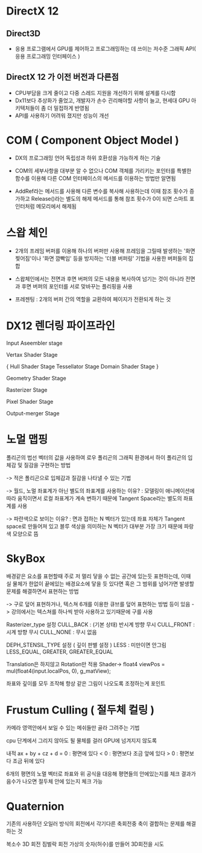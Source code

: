 # DirectX 12

Direct3D
---
- 응용 프로그램에서 GPU를 제어하고 프로그래밍하는 데 쓰이는 저수준 그래픽 API( 응용 프로그래밍 인터페이스 )

DirectX 12 가 이전 버전과 다른점
---
- CPU부담을 크게 줄이고 다중 스레드 지원을 개선하기 위해 설계를 다시함
- Dx11보다 추상화가 줄었고, 개발자가 손수 괸리해야할 사항이 늘고, 현세대 GPU 아키텍처들이 좀 더 밀접하게 반영됨
- API를 사용하기 어려워 졌지만 성능이 개선

# COM ( Component Object Model )

- DX의 프로그래밍 언어 독립성과 하위 호환성을 가능하게 하는 기술

- COM의 세부사항을 대부분 알 수 없으나 COM 객체를 가리키는 포인터를 특별한 함수를 이용해 다른 COM 인터페이스의 메서드를 이용하는 방법만 알면됨

- AddRef라는 메서드를 사용해 다른 변수를 복사해 사용하는데 이때 참조 횟수가 증가하고 Release()라는 별도의 해제 메서드를 통해 참조 횟수가 0이 되면 스마트 포인터처럼 메모리에서 해제됨

# 스왑 체인

- 2개의 프레임 버퍼를 이용해 하나의 버퍼만 사용해 프레임을 그릴때 발생하는 '화면 찢어짐'이나 '화면 깜빡임' 등을 방지하는 '더블 버퍼링' 기법을 사용한 버퍼들의 집합

- 스왑체인에서는 전면과 후면 버퍼의 모든 내용을 복사하여 넘기는 것이 아니라 전면과 후면 버퍼의 포인터를 서로 맞바꾸는 플리핑을 사용

- 프레젠팅 : 2개의 버퍼 간의 역할을 교환하여 페이지가 전환되게 하는 것

# DX12 렌더링 파이프라인
Input Aseembler stage

Vertax Shader Stage

{
Hull Shader Stage
Tessellator Stage
Domain Shader Stage
}

Geometry Shader Stage

Rasterizer Stage

Pixel Shader Stage

Output-merger Stage

# 노멀 맵핑
폴리곤의 법선 벡터의 값을 사용하여 로우 폴리곤의 그래픽 환경에서 하이 폴리곤의 입체감 및 질감을 구현하는 방법

-> 적은 폴리곤으로 입체감과 질감을 나타낼 수 있는 기법

-> 월드, 노멀 좌표계가 아닌 별도의 좌표계를 사용하는 이유?
    : 모델링이 애니메이션에 따라 움직이면서 로컬 좌표계가 계속 변하기 때문에 Tangent Space라는 별도의 좌표계를 사용

-> 파란색으로 보이는 이유?
    : 면과 접하는 N 벡터가 있는데 좌표 자체가 Tangent space로 만들어져 있고 블루 색상을 의미하는 N 벡터가 대부분 가장 크기 때문에 파랑색 모양으로 뜸

# SkyBox
배경같은 요소를 표현할때 주로 저 멀리 닿을 수 없는 공간에 있는듯 표현하는데, 이때 실 물체가 한없이 끝에있는 배경요소에 닿을 듯 있다면 혹은 그 범위를 넘어가면 발생할 문제를 해결하면서 표현하는 방법

-> 구로 덮어 표현하거나, 텍스쳐 6개를 이용한 큐브를 덮어 표현하는 방법 등이 있음
-> 강의에서는 텍스쳐를 하나씩 받아 사용하고 있기때문에 구를 사용

Rasterizer_type 설정
CULL_BACK : (기본 상태) 반시계 방향 무시
CULL_FRONT : 시계 방향 무시
CULL_NONE : 무시 없음

DEPH_STENSIL_TYPE 설정 ( 깊이 판별 설정 )
LESS : 미만이면 안그림
LESS_EQUAL,
GREATER,
GREATER_EQUAL

Translation은 하지않고 Rotation만 적용
Shader->
    float4 viewPos = mul(float4(input.localPos, 0), g_matView);

좌표와 깊이를 모두 조작해 항상 같은 그림이 나오도록 조정하는게 포인트

# Frustum Culling ( 절두체 컬링 )

카메라 영역안에서 보일 수 있는 메쉬들만 골라 그려주는 기법

cpu 단계에서 그리지 않아도 될 물체를 걸러 GPU에 넘겨지지 않도록

내적
ax + by + cz + d = 0 : 평면에 있다
                 < 0 : 평면보다 조금 앞에 있다
                 > 0 : 평면보다 조금 뒤에 있다


6개의 평면의 노멀 벡터로 좌표와 위 공식을 대응해 평면들의 안에있는지를 체크
결과가 음수가 나오면 절두체 안에 있는지 체크 가능


# Quaternion
기존의 사용하던 오일러 방식의 회전에서 각기다른 축회전중 축이 결합하는 문제를 해결하는 것

복소수
3D 회전
짐벌락 회전
가상의 숫자(허수)를 만들어 3D회전을 시도
